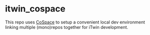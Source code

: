 # itwin_cospace

This repo uses [CoSpace](https://github.com/aruniverse/cospace) to setup a convenient local dev environment linking multiple (mono)repos together for iTwin development.
